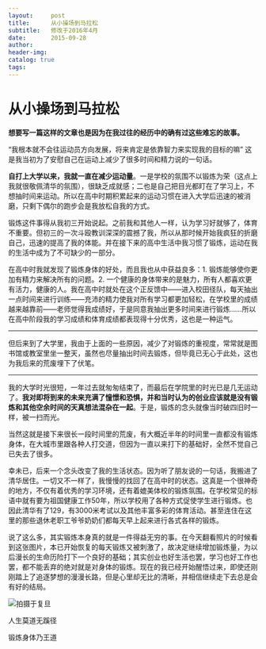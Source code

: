 ```yaml
---
layout:     post  
title:      从小操场到马拉松
subtitle:   修改于2016年4月  
date:       2015-09-28  
author:  
header-img: 
catalog: true  
tags:
--- 
```


# 从小操场到马拉松

**想要写一篇这样的文章也是因为在我过往的经历中的确有过这些难忘的故事。**

“我根本就不会往运动员方向发展，将来肯定是依靠智力来实现我的目标的嘛” 这是我当初为了安慰自己在运动上减少了很多时间和精力说的一句话。

**自打上大学以来，我就一直在减少运动量**。一是学校的氛围不以锻炼为荣（这点上我就很敬佩清华的氛围），很缺乏成就感；二也是自己把目光都盯在了学习上，不想抽时间来运动。所以在高中时期积累起来的运动习惯在进入大学后迅速的被消磨，只剩下偶尔的跑步会是我放松自我的方式。

锻炼这件事得从我初三开始说起。之前我和其他人一样，认为学习好就够了，体育不重要。但初三的一次斗殴教训深深的震撼了我，所以从那时候开始我疯狂的折磨自己，迅速的提高了我的体能。并在接下来的高中生活中我习惯了锻炼，运动在我的生活中成为了不可缺少的一部分。

在高中时我就发现了锻炼身体的好处，而且我也从中获益良多：1. 锻炼能够使你更加有精力来解决所有的问题。2. 一个健康的身体带来的是魅力，所有人都喜欢更有活力，健康的人。我在高中时就处在这个正反馈中——进入校田径队，每天抽出一点时间来进行训练——充沛的精力使我对所有学习都更加轻松，在学校里的成绩越来越靠前——老师觉得我成绩好，于是同意我抽出更多时间来进行锻炼……所以在高中阶段我的学习成绩和体育成绩都表现得十分优秀，这也是一种运气。

---- 
但后来到了大学里，我由于上面的一些原因，减少了对锻炼的重视度，常常就是图书馆或教室里坐一整天，虽然也尽量抽出时间去锻炼，但毕竟已无心于此处，这也为我后来的荒废埋下了伏笔。

---- 
我的大学时光很短，一年过去就匆匆结束了，而最后在学院里的时光已是几无运动了。**我对即将到来的未来充满了憧憬和恐惧，并和当时认为的创业应该就是没有锻炼和其他空余时间的天真想法混杂在一起**。于是，锻炼的念头就像当时破四旧时一样，被一扫而光。

当然这就是接下来很长一段时间里的荒废，有大概近半年的时间里一直都没有锻炼身体，在大城市里跟各种人打交道，但因为一直以来打下的基础好，全然不觉自己已失去了很多。

幸未已，后来一个念头改变了我的生活状态。因为听了朋友说的一句话，我搬进了清华居住。一切又不一样了，我慢慢的找回了在高中时的状态。这真是一个很神奇的地方，不仅有着优秀的学习环境，还有着媲美体校的锻炼氛围。在学校常见的标语中就有要为祖国健康工作50年，所以学校用了各种方式促使学生进行锻炼。也因此清华有了129，有3000米考试以及其他丰富多彩的体育活动。甚至连住在这里的那些退休老职工爷爷奶奶们都每天早上起来进行各式各样的锻炼。

说了这么多，其实锻炼本身真的就是一件得益无穷的事。在今天翻看照片的时候看到这张图片，本已开始恢复的每天锻炼又被刺激了，故决定继续增加锻炼量，为以后漫长的生命历险打下一个良好的基础；其实创业也好生活也罢，学习也好工作也罢，都不能丢弃的绝对就是对身体的锻炼。现在的我已经开始醒悟过来，即使还刚刚踏上了追逐梦想的漫漫长路，但是心里却无比的清晰，并相信继续走下去总是会有好的结局。

![拍摄于复旦][image-1]

人生莫道无蹊径

锻炼身体乃王道

[image-1]:	https://ws1.sinaimg.cn/large/006tNc79ly1g2aqhv4pzxj30sg0lcq96.jpg "2015年拍摄于复旦"